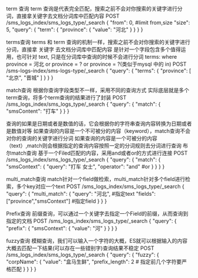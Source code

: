 term 查询
term 查询是代表完全匹配，搜索之前不会对你搜索的关键字进行分词，直接拿关键字去文档分词库中匹配内容
POST /sms_logs_index/sms_logs_type/_search
{
  "from": 0,   #limit  from,size
  "size": 5,
  "query": {
    "term": {
      "province": {
        "value": "河北"
      }
    }
  }
}

terms查询
terms 和 term 查询的机制一样，搜索之前不会对你搜索的关键字进行分词，直接拿 关键字 去文档分词库中匹配内容
是针对一个字段包含多个值得运用，也可针对 text,  只是在分词库中查询的时候不会进行分词 
terms: where province = 河北 or province = ? or province = ?(类似于mysql 中的 in)
POST /sms-logs-index/sms-logs-type/_search
{
  "query": {
    "terms": {
      "province": [
        "北京",
        "晋城"
      ]
    }
  }
}


match查询
根据你查询字段类型不一样，采用不同的查询方式
实际底层就是多个term查询，将多个term查询的结果进行了封装
POST /sms_logs_index/sms_logs_type/_search
{
  "query": {
    "match": {
      "smsContent": "打车"
    }
  }
}

查询的如果是日期或者是数值的话，它会根据你的字符串查询内容转换为日期或者是数值对等
如果查询的内容是一个不可被分的内容（keyword），match查询不会对你的查询的关键字进行分词
如果查询的内容是一个可被分的内容（text）,match则会根据指定的查询内容按照一定的分词规则去分词进行查询
布尔match查询
基于一个Filed匹配的内容，采用and或者or的方式进行连接
POST /sms_logs_index/sms_logs_type/_search
{
  "query": {
    "match": {
      "smsContext": {
        "query": "打车 女士",
        "operator": "and"   #or
      }
    }
  }
}

 multi_match查询
match针对一个field做检索，multi_match针对多个field进行检索，多个key对应一个text
POST /sms_logs_index/sms_logs_type/_search
{
  "query": {
    "multi_match": {
      "query": "河北",  #指定text
      "fields": ["province","smsContext"] #指定field
    }
  }
}

Prefix查询
前缀查询，可以通过一个关键字去指定一个Field的前缀，从而查询到指定的文档
POST /sms_logs_index/sms_logs_type/_search
{
  "query": {
    "prefix": {
      "smsContext": {
        "value": "河"
      }
    }
  }
}

fuzzy查询
模糊查询，我们可以输入一个字符的大概，ES就可以根据输入的内容大概去匹配一下结果(可以存在一些错别字)查询结果不稳定
POST /sms_logs_index/sms_logs_type/_search
{
  "query": {
    "fuzzy": {
      "corpName": {
        "value": "盒马生鲜",
        "prefix_length": 2  # 指定前几个字符要严格匹配
      }
    }
  }
}

